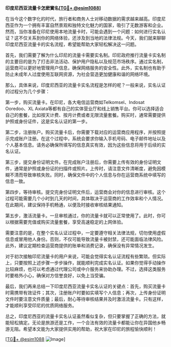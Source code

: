 **印度尼西亚流量卡怎麽實名[[TG💪+ @esim1088](https://t.me/s/esim1088)]**

在当今这个数字化的时代，旅行者和商务人士对移动数据的需求越来越高。印度尼西亚作为一个拥有丰富自然景观和独特文化魅力的国家，吸引了无数游客和企业。然而，当你准备在印尼使用本地流量卡时，可能会遇到一个问题：如何进行实名认证？这不仅关系到你的网络体验，还涉及到当地的法律法规。今天，我们就来聊聊印度尼西亚流量卡的实名流程，希望能帮助大家轻松解决这一问题。

首先，我们需要了解为什么印尼的流量卡需要实名制。印尼政府推行流量卡实名制的主要目的是为了打击非法活动、保护用户隐私以及规范市场秩序。通过实名制，运营商可以更好地管理用户信息，确保网络服务的安全性。此外，实名制也有助于防止未成年人过度使用互联网资源，为社会营造更加健康和谐的网络环境。

那么，具体来说，印度尼西亚的流量卡实名流程是怎样的呢？一般来说，实名认证的过程分为几个步骤：

第一步，购买流量卡。在印尼，各大电信运营商如Telkomsel、Indosat Ooredoo、XL Axiata等都有自己的实体营业厅和线上销售平台。你可以选择适合自己的套餐，比如按天计费、按月计费或者无限流量套餐。购买时，通常需要提供护照或身份证件，这是实名认证的第一步。

第二步，注册账户。购买流量卡后，你需要下载对应的运营商应用程序，并按照提示完成账户注册。在这个过程中，系统会要求你输入手机号码、电子邮件地址以及个人基本信息。请务必确保所填写的信息真实有效，因为这些信息将用于后续的实名认证。

第三步，提交身份证明文件。在完成账户注册后，你需要上传有效的身份证明文件，通常是护照或身份证的扫描件或照片。上传时，请注意文件清晰度，避免因模糊不清而导致审核失败。同时，确保文件中的个人信息与你在运营商系统中填写的信息一致。

第四步，等待审核。提交完身份证明文件后，运营商会对你的信息进行审核。这个过程可能需要几个小时到几天的时间，具体取决于运营商的工作效率和个人情况。在此期间，建议保持手机畅通，以便及时接收审核结果通知。

第五步，激活流量卡。一旦审核通过，你的流量卡就可以正常使用了。此时，你可以根据需要充值或购买流量套餐，享受高速稳定的上网体验。

需要注意的是，在整个实名认证过程中，一定要遵守相关法律法规，切勿使用虚假信息或冒用他人身份。否则，不仅可能导致流量卡被封禁，还可能面临法律风险。此外，建议定期检查运营商提供的账单和消费记录，确保没有异常情况发生。

对于初次接触印尼流量卡的用户来说，可能会觉得实名认证流程有些繁琐。但实际上，只要按照上述步骤一步步操作，就能顺利完成实名认证。如果你觉得手动操作比较麻烦，也可以考虑通过代理公司或中介服务来协助办理。不过，选择这类服务时要格外小心，确保对方信誉良好，以免上当受骗。

最后，我们再来总结一下印度尼西亚流量卡实名认证的关键点：首先，购买流量卡时需携带有效证件；其次，注册账户时要如实填写个人信息；再次，上传身份证明文件时要注意文件质量；最后，耐心等待审核结果并及时激活流量卡。只有这样，才能顺利享受印尼的优质网络服务。

总之，印度尼西亚的流量卡实名认证虽然看似复杂，但只要掌握了正确的方法，就能轻松搞定。无论是旅游还是工作，一个合法有效的流量卡都能让你在异国他乡畅游无阻。希望本文能为大家提供实用的帮助，祝大家在印尼的旅程愉快顺利！

[[TG💪+ @esim1088](https://t.me/s/esim1088) ![Image](https://i.postimg.cc/4NQfJmqS/Snipaste-2025-05-13-00-14-12.png)]